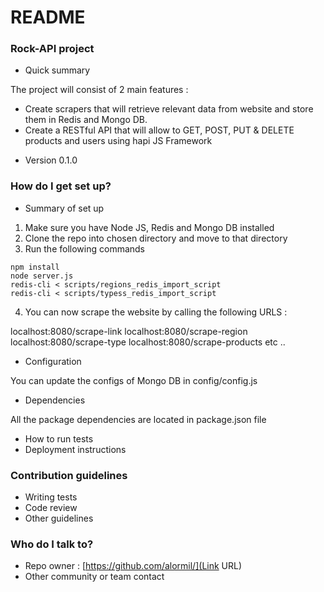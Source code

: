 # README #

### Rock-API project ###

* Quick summary

The project will consist of 2 main features :

- Create scrapers that will retrieve relevant data from website and store them in Redis and Mongo DB.
- Create a RESTful API that will allow to GET, POST, PUT & DELETE products and users using hapi JS Framework

* Version 0.1.0

### How do I get set up? ###

* Summary of set up

1. Make sure you have Node JS, Redis and Mongo DB installed
2. Clone the repo into chosen directory and move to that directory
3. Run the following commands 

```
npm install
node server.js 
redis-cli < scripts/regions_redis_import_script 
redis-cli < scripts/typess_redis_import_script 
```
4. You can now scrape the website by calling the following URLS :

localhost:8080/scrape-link
localhost:8080/scrape-region
localhost:8080/scrape-type 
localhost:8080/scrape-products
etc .. 

* Configuration

You can update the configs of Mongo DB in config/config.js

* Dependencies

All the package dependencies are located in package.json file

* How to run tests
* Deployment instructions

### Contribution guidelines ###

* Writing tests
* Code review
* Other guidelines

### Who do I talk to? ###

* Repo owner : [https://github.com/alormil/](Link URL)
* Other community or team contact
